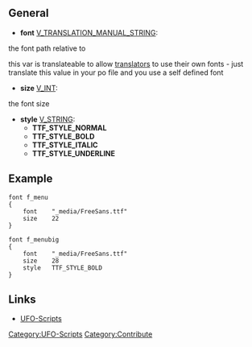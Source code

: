 ## General

- **font**
  [V_TRANSLATION_MANUAL_STRING](V_TRANSLATION_MANUAL_STRING "wikilink"):


the font path relative to

this var is translateable to allow [translators](Translating "wikilink")
to use their own fonts - just translate this value in your po file and
you use a self defined font

- **size** [V_INT](V_INT "wikilink"):


the font size

- **style** [V_STRING](V_STRING "wikilink"):
  - **TTF_STYLE_NORMAL**
  - **TTF_STYLE_BOLD**
  - **TTF_STYLE_ITALIC**
  - **TTF_STYLE_UNDERLINE**

## Example

    font f_menu
    {
        font    "_media/FreeSans.ttf"
        size    22
    }

    font f_menubig
    {
        font    "_media/FreeSans.ttf"
        size    28
        style   TTF_STYLE_BOLD
    }

## Links

- [UFO-Scripts](UFO-Scripts "wikilink")

[Category:UFO-Scripts](Category:UFO-Scripts "wikilink")
[Category:Contribute](Category:Contribute "wikilink")